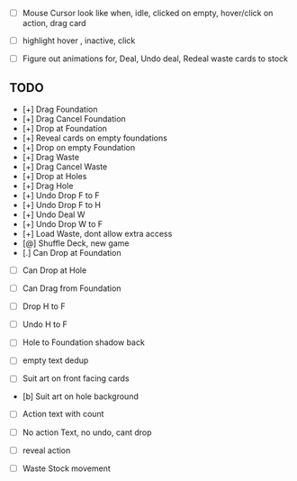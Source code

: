 - [ ] Mouse Cursor look like when, idle, clicked on empty, hover/click on action, drag card
- [ ] highlight hover , inactive, click
- [ ] Figure out animations for, Deal, Undo deal, Redeal waste cards to stock


## TODO

- [+] Drag Foundation
- [+] Drag Cancel Foundation
- [+] Drop at Foundation
- [+] Reveal cards on empty foundations
- [+] Drop on empty Foundation
- [+] Drag Waste
- [+] Drag Cancel Waste
- [+] Drop at Holes
- [+] Drag Hole
- [+] Undo Drop F to F
- [+] Undo Drop F to H
- [+] Undo Deal W
- [+] Undo Drop W to F
- [+] Load Waste, dont allow extra access
- [@] Shuffle Deck, new game
- [.] Can Drop at Foundation
- [ ] Can Drop at Hole
- [ ] Can Drag from Foundation
- [ ] Drop H to F
- [ ] Undo H to F

- [ ] Hole to Foundation shadow back

- [ ] empty text dedup
- [ ] Suit art on front facing cards
- [b] Suit art on hole background
- [ ] Action text with count
- [ ] No action Text, no undo, cant drop
- [ ] reveal action
- [ ] Waste Stock movement


